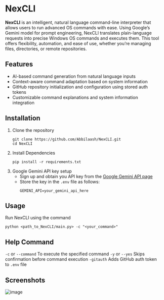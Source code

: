 # NexCLI

**NexCLI** is an intelligent, natural language command-line interpreter that allows users to run advanced OS commands with ease. Using Google’s Gemini model for prompt engineering, NexCLI translates plain-language requests into precise Windows OS commands and executes them. This tool offers flexibility, automation, and ease of use, whether you’re managing files, directories, or remote repositories.

## Features
- AI-based command generation from natural language inputs
- Context-aware command adaptation based on system information
- GitHub repository initialization and configuration using stored auth tokens
- Customizable command explanations and system information integration

## Installation
1. Clone the repository
   ```
   git clone https://github.com/Abbilaash/NexCLI.git
   cd NexCLI
   ```
2. Install Dependencies
   ```
   pip install -r requirements.txt
   ```
3. Google Gemini API key setup
   - Sign up and obtain you API key from the [Google Gemini API page](https://ai.google.dev/gemini-api)
   - Store the key in the ```.env``` file as follows:
     ```
     GEMINI_API=your_gemini_api_here
     ```

## Usage
Run NexCLI using the command
```
python <path_to_NexCLI/main.py> -c "<your_command>"
```

## Help Command
```-c``` or ```--command``` To execute the specified command
```-y``` or ```--yes``` Skips confirmation before command execution
```-gitauth``` Adds GitHub auth token to ```.env``` file


## Screenshots
![image](https://github.com/user-attachments/assets/b55e919c-2ea7-49ca-bf1e-2976e033fb9c)




      

